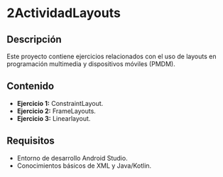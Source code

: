 # 2ActividadLayouts

## Descripción
Este proyecto contiene ejercicios relacionados con el uso de layouts en programación multimedia y dispositivos móviles (PMDM).

## Contenido
- **Ejercicio 1:** ConstraintLayout.
- **Ejercicio 2:** FrameLayouts.
- **Ejercicio 3:** Linearlayout.

## Requisitos
- Entorno de desarrollo Android Studio.
- Conocimientos básicos de XML y Java/Kotlin.
